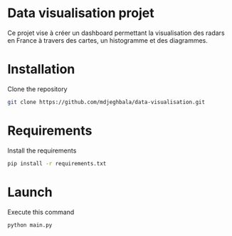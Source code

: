 # Data visualisation projet

Ce projet vise à créer un dashboard permettant la visualisation des radars en France à travers des cartes, un histogramme et des diagrammes.

# Installation

Clone the repository 

```bash
git clone https://github.com/mdjeghbala/data-visualisation.git
```

# Requirements

Install the requirements

```bash
pip install -r requirements.txt
```
# Launch

Execute this command

```bash
python main.py
```
